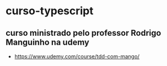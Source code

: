 # curso-typescript
## curso ministrado pelo professor Rodrigo Manguinho na udemy
- https://www.udemy.com/course/tdd-com-mango/
